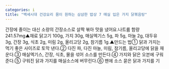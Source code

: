 ```yaml
---
categories: i
title: "백세시대 건강요리 몸이 원하는 삼삼한 밥상 7 매실 입은 가지 닭볶음탕"
---
```

간장에 졸이는 대신 소량의 간장소스로 살짝 볶아 맛을 냈어요.나트륨 함량 241.57mg▲재료 닭고기 100g, 가지 30g, 매실엑기스 5g, 파 5g, 마늘 2g, 대두유 3g, 간장 3g, 식초 2g, 미림 2g, 올리고당 2g, 참기름 1g.▲만드는 법① 닭과 가지는 먹기 좋은 사이즈로 토막 낸다.② 다진 파, 다진 마늘, 미림, 참기름, 올리고당에 닭을 재운다.③ 매실엑기스, 간장, 식초, 물을 섞어 소스를 만든다.④ 가지와 닭은 오븐에 구워준다.⑤ 구워진 닭과 가지를 매실소스에 버무린다.⑥ 팬에 소스 묻은 닭과 가지를 기